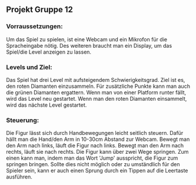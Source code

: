 ## Projekt Gruppe 12

### Vorraussetzungen:
Um das Spiel zu spielen, ist eine Webcam und ein Mikrofon für die Spracheingabe nötig. Des weiteren braucht man ein Display, um das Spiel/die Level anzeigen zu lassen.

### Levels und Ziel:
Das Spiel hat drei Level mit aufsteigendem Schwierigkeitsgrad. Ziel ist es, den roten Diamanten einzusammeln. Für zusätzliche Punkte kann man auch die grünen Diamanten ergattern. Wenn man von einer Platform runter fällt, wird das Level neu gestartet. Wenn man den roten Diamanten einsammelt, wird das nächste Level gestartet.

### Steuerung:
Die Figur lässt sich durch Handbewegungen leicht seitlich steuern. Dafür hällt man die Hand/den Arm in 10-30cm Abstand zur Webcam. Bewegt man den Arm nach links, läuft die Figur nach links. Bewegt man den Arm nach rechts, läuft sie nach rechts.
Die Figur kann über zwei Wege springen. Zum einen kann man, indem man das Wort 'Jump' ausspricht, die Figur zum springen bringen. Sollte dies nicht möglich oder zu umständlich für den Spieler sein, kann er auch einen Sprung durch ein Tippen auf die Leertaste ausführen.
